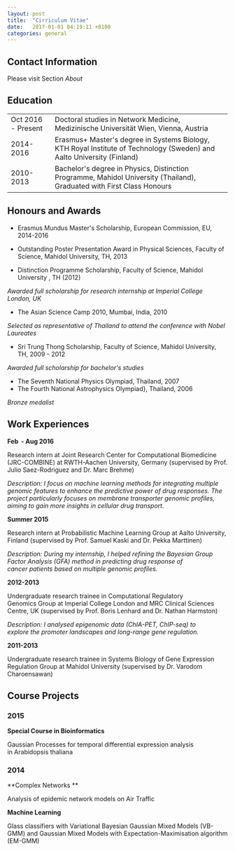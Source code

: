 ```yaml
---
layout: post
title:  "Cirriculum Vitae"
date:   2017-01-01 04:19:11 +0100
categories: general
---
```



## Contact Information
Please visit Section *About*

## Education

|  | |
|----|-----|
|Oct 2016 - Present |	Doctoral studies in Network Medicine, Medizinische Universität Wien, Vienna, Austria |
|2014-2016 |	Erasmus+ Master's degree in Systems Biology, KTH Royal Institute of Technology (Sweden) and Aalto University (Finland) |
|2010-2013 |	Bachelor's degree in Physics, Distinction Programme, Mahidol University (Thailand), Graduated with First Class Honours |

## Honours and Awards

 -  Erasmus Mundus Master's Scholarship, European Commission, EU, 2014-2016 
 
 -  Outstanding Poster Presentation Award in Physical Sciences, Faculty of Science, Mahidol University, TH, 2013
 
- Distinction Programme Scholarship, Faculty of Science, Mahidol University , TH (2012)

 *Awarded full scholarship for research internship at Imperial College London, UK*
  
- The Asian Science Camp 2010, Mumbai, India, 2010

 *Selected as representative of Thailand to attend the conference with Nobel Laureates*
  
- Sri Trung Thong Scholarship, Faculty of Science, Mahidol University, TH, 2009 - 2012

 *Awarded full scholarship for bachelor's studies*

- The Seventh National Physics Olympiad, Thailand, 2007
- The Fourth National Astrophysics Olympiad}, Thailand, 2006 

 *Bronze medalist*
  

## Work Experiences

**Feb  - Aug 2016**
	
Research intern at Joint Research Center for Computational Biomedicine (JRC-COMBINE) at RWTH-Aachen University, Germany (supervised by Prof. Julio Saez-Rodriguez and Dr. Marc Brehme)

*Description: I focus on machine learning methods for integrating multiple genomic features to enhance the predictive power of drug responses. The project particularly focuses on membrane transporter genomic profiles, aiming to gain more insights in cellular drug transport.*

**Summer 2015**

Research intern at Probabilistic Machine Learning Group at Aalto University, Finland (supervised by Prof. Samuel Kaski and Dr. Pekka Marttinen)

*Description: During my internship, I helped refining the Bayesian Group Factor Analysis (GFA) method in predicting drug response of cancer patients based on multiple genomic profiles.* 

**2012-2013**	

Undergraduate research trainee in Computational Regulatory Genomics Group at Imperial College London and MRC Clinical Sciences Centre, UK (supervised by Prof. Boris Lenhard and Dr. Nathan Harmston)

*Description: I analysed epigenomic data (ChIA-PET, ChIP-seq) to explore the promoter landscapes and long-range gene regulation.*

**2011-2013**

Undergraduate research trainee in Systems Biology of Gene Expression Regulation Group at Mahidol University (supervised by Dr. Varodom Charoensawan)


## Course Projects

### 2015	
**Special Course in Bioinformatics**

Gaussian Processes for temporal differential expression analysis in Arabidopsis thaliana



### 2014	
**Complex Networks **

Analysis of epidemic network models on Air Traffic


**Machine Learning**

Glass classifiers with Variational Bayesian Gaussian Mixed Models (VB-GMM) and Gaussian Mixed Models with Expectation-Maximisation algorithm (EM-GMM)

